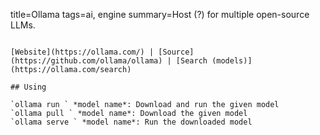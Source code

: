 title=Ollama
tags=ai, engine
summary=Host (?) for multiple open-source LLMs.
~~~~~~

[Website](https://ollama.com/) | [Source](https://github.com/ollama/ollama) | [Search (models)](https://ollama.com/search)

## Using

`ollama run ` *model name*: Download and run the given model
`ollama pull ` *model name*: Download the given model
`ollama serve ` *model name*: Run the downloaded model


